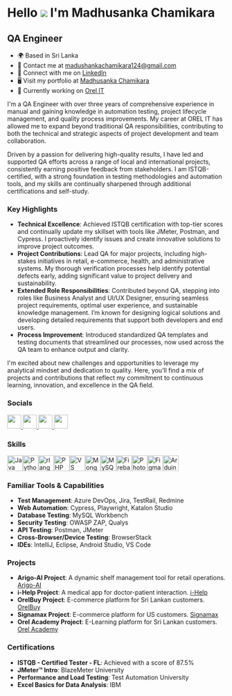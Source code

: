 Hello ![](https://user-images.githubusercontent.com/18350557/176309783-0785949b-9127-417c-8b55-ab5a4333674e.gif) I'm Madhusanka Chamikara
=================================================

QA Engineer
-----------------

* 🌍  Based in Sri Lanka
* 📧  Contact me at [madushankachamikara124@gmail.com](mailto:madushankachamikara124@gmail.com)
* 🔗  Connect with me on [LinkedIn](https://www.linkedin.com/in/madhusanka-chamikara/)
* 🖥️  Visit my portfolio at [Madhusanka Chamikara](https://github.com/madhusankachamikara)
* 💼  Currently working on [Orel IT](http://www.orellabs.com/)

I'm a QA Engineer with over three years of comprehensive experience in manual and gaining knowledge in  automation testing, project lifecycle management, and quality process improvements. My career at OREL IT has allowed me to expand beyond traditional QA responsibilities, contributing to both the technical and strategic aspects of project development and team collaboration.

Driven by a passion for delivering high-quality results, I have led and supported QA efforts across a range of local and international projects, consistently earning positive feedback from stakeholders. I am ISTQB-certified, with a strong foundation in testing methodologies and automation tools, and my skills are continually sharpened through additional certifications and self-study.

### Key Highlights

* **Technical Excellence**: Achieved ISTQB certification with top-tier scores and continually update my skillset with tools like JMeter, Postman, and Cypress. I proactively identify issues and create innovative solutions to improve project outcomes.
* **Project Contributions**: Lead QA for major projects, including high-stakes initiatives in retail, e-commerce, health, and administrative systems. My thorough verification processes help identify potential defects early, adding significant value to project delivery and sustainability.
* **Extended Role Responsibilities**: Contributed beyond QA, stepping into roles like Business Analyst and UI/UX Designer, ensuring seamless project requirements, optimal user experience, and sustainable knowledge management. I’m known for designing logical solutions and developing detailed requirements that support both developers and end users.
* **Process Improvement**: Introduced standardized QA templates and testing documents that streamlined our processes, now used across the QA team to enhance output and clarity.
  
I'm excited about new challenges and opportunities to leverage my analytical mindset and dedication to quality. Here, you’ll find a mix of projects and contributions that reflect my commitment to continuous learning, innovation, and excellence in the QA field.

### Socials

<p align="left"> <a href="https://www.facebook.com/Madhusanka.Chamikara" target="_blank" rel="noreferrer"> <picture> <source media="(prefers-color-scheme: dark)" srcset="https://raw.githubusercontent.com/danielcranney/readme-generator/main/public/icons/socials/facebook-dark.svg" /> <source media="(prefers-color-scheme: light)" srcset="https://raw.githubusercontent.com/danielcranney/readme-generator/main/public/icons/socials/facebook.svg" /> <img src="https://raw.githubusercontent.com/danielcranney/readme-generator/main/public/icons/socials/facebook.svg" width="32" height="32" /> </picture> </a> <a href="https://www.github.com/madhusankachamikara" target="_blank" rel="noreferrer"> <picture> <source media="(prefers-color-scheme: dark)" srcset="https://raw.githubusercontent.com/danielcranney/readme-generator/main/public/icons/socials/github-dark.svg" /> <source media="(prefers-color-scheme: light)" srcset="https://raw.githubusercontent.com/danielcranney/readme-generator/main/public/icons/socials/github.svg" /> <img src="https://raw.githubusercontent.com/danielcranney/readme-generator/main/public/icons/socials/github.svg" width="32" height="32" /> </picture> </a> <a href="http://www.instagram.com/madhusanka.chamikara" target="_blank" rel="noreferrer"> <picture> <source media="(prefers-color-scheme: dark)" srcset="https://raw.githubusercontent.com/danielcranney/readme-generator/main/public/icons/socials/instagram-dark.svg" /> <source media="(prefers-color-scheme: light)" srcset="https://raw.githubusercontent.com/danielcranney/readme-generator/main/public/icons/socials/instagram.svg" /> <img src="https://raw.githubusercontent.com/danielcranney/readme-generator/main/public/icons/socials/instagram.svg" width="32" height="32" /> </picture> </a> <a href="https://www.linkedin.com/in/madhusanka-chamikara" target="_blank" rel="noreferrer"> <picture> <source media="(prefers-color-scheme: dark)" srcset="https://raw.githubusercontent.com/danielcranney/readme-generator/main/public/icons/socials/linkedin-dark.svg" /> <source media="(prefers-color-scheme: light)" srcset="https://raw.githubusercontent.com/danielcranney/readme-generator/main/public/icons/socials/linkedin.svg" /> <img src="https://raw.githubusercontent.com/danielcranney/readme-generator/main/public/icons/socials/linkedin.svg" width="32" height="32" /> </picture> </a></p>

### Skills

<p align="left">
<a href="https://www.oracle.com/java/" target="_blank" rel="noreferrer"><img src="https://raw.githubusercontent.com/danielcranney/readme-generator/main/public/icons/skills/java-colored.svg" width="36" height="36" alt="Java" /></a><a href="https://www.python.org/" target="_blank" rel="noreferrer"><img src="https://raw.githubusercontent.com/danielcranney/readme-generator/main/public/icons/skills/python-colored.svg" width="36" height="36" alt="Python" /></a><a href="https://www.r-project.org/" target="_blank" rel="noreferrer"><img src="https://raw.githubusercontent.com/danielcranney/readme-generator/main/public/icons/skills/rlang-colored.svg" width="36" height="36" alt="rlang" /></a><a href="https://www.php.net/" target="_blank" rel="noreferrer"><img src="https://raw.githubusercontent.com/danielcranney/readme-generator/main/public/icons/skills/php-colored.svg" width="36" height="36" alt="PHP" /></a><a href="https://code.visualstudio.com/" target="_blank" rel="noreferrer"><img src="https://raw.githubusercontent.com/danielcranney/readme-generator/main/public/icons/skills/visualstudiocode.svg" width="36" height="36" alt="VS Code" /></a><a href="https://www.mongodb.com/" target="_blank" rel="noreferrer"><img src="https://raw.githubusercontent.com/danielcranney/readme-generator/main/public/icons/skills/mongodb-colored.svg" width="36" height="36" alt="MongoDB" /></a><a href="https://www.mysql.com/" target="_blank" rel="noreferrer"><img src="https://raw.githubusercontent.com/danielcranney/readme-generator/main/public/icons/skills/mysql-colored.svg" width="36" height="36" alt="MySQL" /></a><a href="https://firebase.google.com/" target="_blank" rel="noreferrer"><img src="https://raw.githubusercontent.com/danielcranney/readme-generator/main/public/icons/skills/firebase-colored.svg" width="36" height="36" alt="Firebase" /></a><a href="https://www.adobe.com/uk/products/photoshop.html" target="_blank" rel="noreferrer"><img src="https://raw.githubusercontent.com/danielcranney/readme-generator/main/public/icons/skills/photoshop-colored-dark.svg" width="36" height="36" alt="Photoshop" /></a><a href="https://www.figma.com/" target="_blank" rel="noreferrer"><img src="https://raw.githubusercontent.com/danielcranney/readme-generator/main/public/icons/skills/figma-colored.svg" width="36" height="36" alt="Figma" /></a><a href="https://store.arduino.cc/?gclid=Cj0KCQjw2eilBhCCARIsAG0Pf8uueBifykWcsSS4LPESeGQfxGVKJYnzV7bz471XfknQJy_1VINVWM8aAkLtEALw_wcB" target="_blank" rel="noreferrer"><img src="https://raw.githubusercontent.com/danielcranney/readme-generator/main/public/icons/skills/arduino-colored.svg" width="36" height="36" alt="Arduino" /></a>
</p>

### Familiar Tools & Capabilities

- **Test Management**: Azure DevOps, Jira, TestRail, Redmine
- **Web Automation**: Cypress, Playwright, Katalon Studio
- **Database Testing**: MySQL Workbench
- **Security Testing**: OWASP ZAP, Qualys
- **API Testing**: Postman, JMeter
- **Cross-Browser/Device Testing**: BrowserStack
- **IDEs**: IntelliJ, Eclipse, Android Studio, VS Code

### Projects

- **Arigo-AI Project**: A dynamic shelf management tool for retail operations. [Arigo-AI](https://www.arigo-ai.com)
- **i-Help Project**: A medical app for doctor-patient interaction. [i-Help](https://www.ihelpapp.org)
- **OrelBuy Project**: E-commerce platform for Sri Lankan customers. [OrelBuy](https://orelbuy.lk)
- **Signamax Project**: E-commerce platform for US customers. [Signamax](https://signamax.com/)
- **Orel Academy Project**: E-Learning platform for Sri Lankan customers. [Orel Academy](https://orelacademy.com/)

### Certifications

- **ISTQB - Certified Tester - FL**: Achieved with a score of 87.5%
- **JMeter™ Intro**: BlazeMeter University
- **Performance and Load Testing**: Test Automation University
- **Excel Basics for Data Analysis**: IBM

